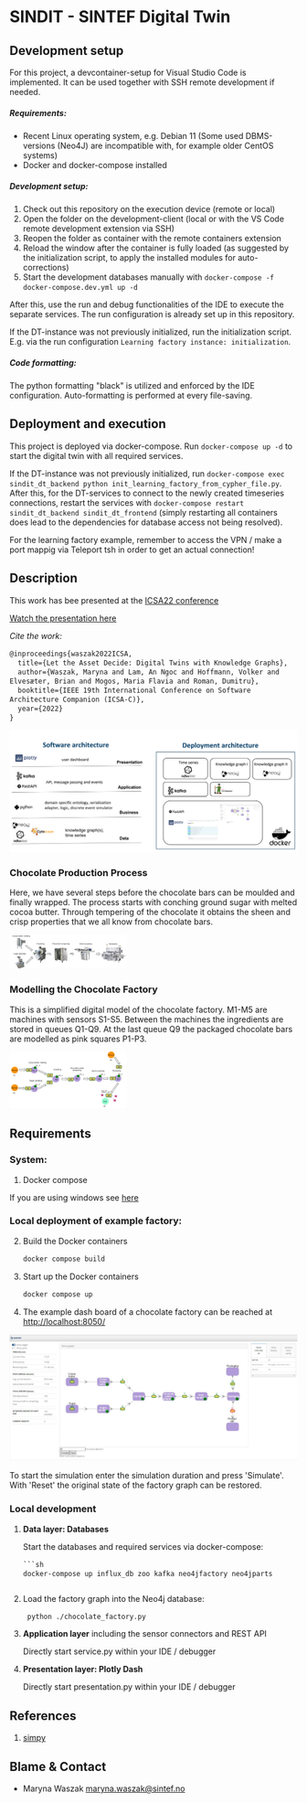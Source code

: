 # SINDIT - SINTEF Digital Twin

## Development setup
For this project, a devcontainer-setup for Visual Studio Code is implemented. It can be used together with SSH remote development if needed.

##### Requirements:
- Recent Linux operating system, e.g. Debian 11 (Some used DBMS-versions (Neo4J) are incompatible with, for example older CentOS systems)
- Docker and docker-compose installed

##### Development setup:
1. Check out this repository on the execution device (remote or local)
2. Open the folder on the development-client (local or with the VS Code remote development extension via SSH)
3. Reopen the folder as container with the remote containers extension
4. Reload the window after the container is fully loaded (as suggested by the initialization script, to apply the installed modules for auto-corrections)
5. Start the development databases manually with `docker-compose -f docker-compose.dev.yml up -d`

After this, use the run and debug functionalities of the IDE to execute the separate services. The run configuration is already set up in this repository.

If the DT-instance was not previously initialized, run the initialization script. E.g. via the run configuration `Learning factory instance: initialization`.

##### Code formatting:
The python formatting "black" is utilized and enforced by the IDE configuration. Auto-formatting is performed at every file-saving.

## Deployment and execution
This project is deployed via docker-compose. Run `docker-compose up -d` to start the digital twin with all required services.

If the DT-instance was not previously initialized, run `docker-compose exec sindit_dt_backend python init_learning_factory_from_cypher_file.py`. After this, for the DT-services to connect to the newly created timeseries connections, restart the services with `docker-compose restart sindit_dt_backend sindit_dt_frontend` (simply restarting all containers does lead to the dependencies for database access not being resolved).

For the learning factory example, remember to access the VPN / make a port mappig via Teleport tsh in order to get an actual connection!



## Description
This work has bee presented at the [ICSA22 conference](https://icsa-conferences.org/2022/conference-tracks/new-and-emerging-ideas/)

[Watch the presentation here](https://www.youtube.com/watch?v=ExHNP6527d8&list=PLmMTZhDUcVmuFcJG9tbxR6AAWcOl2Jej3&index=29&t=2s)

*Cite the work:*

```
@inproceedings{waszak2022ICSA,
  title={Let the Asset Decide: Digital Twins with Knowledge Graphs},
  author={Waszak, Maryna and Lam, An Ngoc and Hoffmann, Volker and Elvesæter, Brian and Mogos, Maria Flavia and Roman, Dumitru},
  booktitle={IEEE 19th International Conference on Software Architecture Companion (ICSA-C)},
  year={2022}
}
```


![description](assets/description_sindit.PNG)

### Chocolate Production Process

Here, we have several steps before the chocolate bars can be moulded and finally wrapped. The process starts with conching ground sugar with melted cocoa butter. Through tempering of the chocolate it obtains the sheen and crisp properties that we all know from chocolate bars.

<img src="assets/fac_pics.jpg" alt="Picture1" style="zoom:20%; background-color: white" />



### Modelling the Chocolate Factory

This is a simplified digital model of the chocolate factory. M1-M5 are machines with sensors S1-S5. Between the machines the ingredients are stored in queues Q1-Q9. At the last queue Q9 the packaged chocolate bars are modelled as pink squares P1-P3.

<img src="assets/fac_schema.jpg" alt="Picture2" style="zoom:20%; background-color: white" />

## **Requirements**

### System:

1. Docker compose

If you are using windows see [here](https://docs.microsoft.com/en-gb/windows/wsl/install-win10#step-4---download-the-linux-kernel-update-package)

### Local deployment of example factory:

2. Build the Docker containers

   ```sh
   docker compose build
   ```

3. Start up the Docker containers

    ```sh
	docker compose up
	```

4. The example dash board of a chocolate factory can be reached at [http://localhost:8050/](http://localhost:8050/)


![dash](assets/fac_dashboard.JPG)

To start the simulation enter the simulation duration and press 'Simulate'. With 'Reset' the original state of the factory graph can be restored.

### Local development

1. **Data layer: Databases** 

   Start the databases and required services via docker-compose:

       ```sh
       docker-compose up influx_db zoo kafka neo4jfactory neo4jparts
      ```

2. Load the factory graph into the Neo4j database:

   ```sh
    python ./chocolate_factory.py
   ```

3. **Application layer** including the sensor connectors and REST API

   Directly start service.py within your IDE / debugger
   
4. **Presentation layer: Plotly Dash**

   Directly start presentation.py within your IDE / debugger

## References

1. [simpy](https://pypi.org/project/simpy/)

## Blame & Contact

- Maryna Waszak [<maryna.waszak@sintef.no>](mailto:maryna.waszak@sintef.no)
